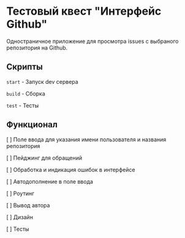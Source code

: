 # Тестовый квест "Интерфейс Github"

Одностраничное приложение для просмотра issues с выбраного репозитория на Github.

## Скрипты

`start` - Запуск dev сервера

`build` - Сборка

`test` - Тесты

## Функционал

[ ] Поле ввода для указания имени пользователя и названия репозитория

[ ] Пейджинг для обращений

[ ] Обработка и индикация ошибок в интерфейсе

[ ] Автодополнение в поле ввода

[ ] Роутинг

[ ] Вывод автора

[ ] Дизайн

[ ] Тесты
